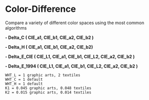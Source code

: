 # Color-Difference
Compare a variety of different color spaces using the most common algorithms

__- Delta_C ( CIE_a1, CIE_b1, CIE_a2, CIE_b2 )__

__- Delta_H ( CIE_a1, CIE_b1, CIE_a2, CIE_b2)__

__- Delta_E_CIE ( CIE_L1, CIE_a1, CIE_b1, CIE_L2, CIE_a2, CIE_b2 )__

__- Delta_E_1994 ( CIE_L1, CIE_a1, CIE_b1, CIE_L2, CIE_a2, CIE_b2 )__

    WHT_L = 1 graphic arts, 2 textiles
    WHT_C = 1 default
    WHT_H = 1 default
    K1 = 0.045 graphic arts, 0.048 textiles
    K2 = 0.015 graphic arts, 0.014 textiles